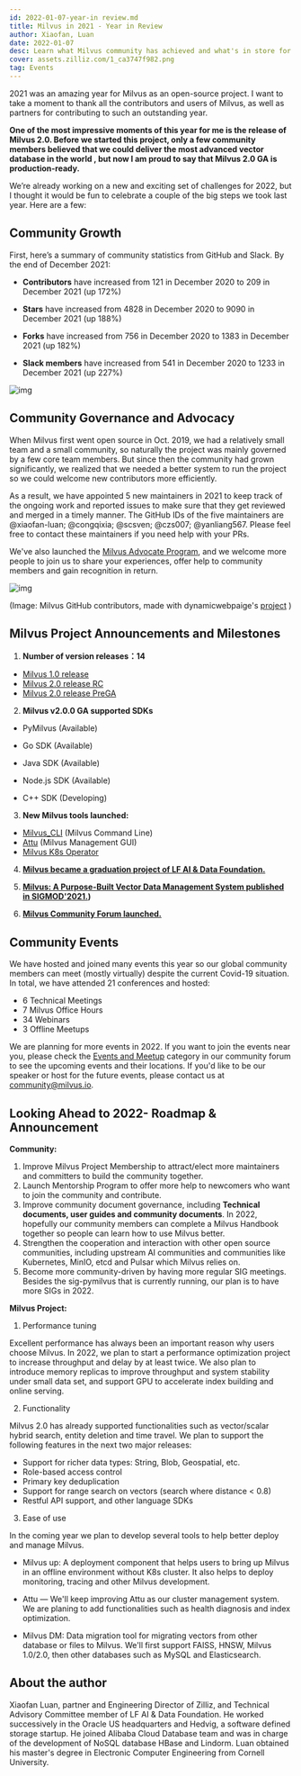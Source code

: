 ```yaml
---
id: 2022-01-07-year-in review.md
title: Milvus in 2021 - Year in Review
author: Xiaofan, Luan
date: 2022-01-07
desc: Learn what Milvus community has achieved and what's in store for year 2022.
cover: assets.zilliz.com/1_ca3747f982.png
tag: Events
---
```


2021 was an amazing year for Milvus as an open-source project. I want to take a moment to thank all the contributors and users of Milvus, as well as partners for contributing to such an outstanding year.

**One of the most impressive moments of this year for me is the release of Milvus 2.0. Before we started this project, only a few community members believed that we could deliver the most advanced vector database in the world , but now I am proud to say that Milvus 2.0 GA is production-ready.**

We’re already working on a new and exciting set of challenges for 2022, but I thought it would be fun to celebrate a couple of the big steps we took last year. Here are a few:


## Community Growth

First, here’s a summary of community statistics from GitHub and Slack. By the end of December 2021:

- **Contributors** have increased from 121 in December 2020 to 209 in December 2021 (up 172%)

- **Stars** have increased from 4828 in December 2020 to 9090 in December 2021 (up 188%)

- **Forks** have increased from 756 in December 2020 to 1383 in December 2021 (up 182%)

- **Slack members** have increased from 541  in December 2020 to 1233 in December 2021 (up 227%)


![img](https://assets.zilliz.com/1_1_e94deb087f.png)

## Community Governance and Advocacy

When Milvus first went open source in Oct. 2019, we had a relatively small team and a small community, so naturally the project was mainly governed by a few core team members. But since then the community had grown significantly, we realized that we needed a better system to run the project so we could welcome new contributors more efficiently. 

As a result, we have appointed 5 new maintainers in 2021 to keep track of the ongoing work and reported issues to make sure that they get reviewed and merged in a timely manner. The GitHub IDs of the five maintainers are @xiaofan-luan; @congqixia; @scsven; @czs007; @yanliang567. Please feel free to contact these maintainers if you need help with your PRs.

We've also launched the [Milvus Advocate Program](https://milvus.io/community/milvus_advocate.md), and we welcome more people to join us to share your experiences, offer help to community members and gain recognition in return.


![img](https://assets.zilliz.com/1_2_835f379fb0.png)

(Image: Milvus GitHub contributors, made with dynamicwebpaige's [project](https://github.com/dynamicwebpaige/nanowrimo-2021/blob/main/15_VS_Code_contributors.ipynb) )


## Milvus Project Announcements and Milestones

1. **Number of version releases：14**

- [Milvus 1.0 release](https://milvus.io/blog/Whats-Inside-Milvus-1.0.md?page=4#all)
- [Milvus 2.0 release RC](https://milvus.io/blog/milvus2.0-redefining-vector-database.md?page=2#all) 
- [Milvus 2.0 release PreGA](https://milvus.io/docs/v2.0.0/release_notes.md#v200-PreGA)

2. **Milvus v2.0.0 GA supported SDKs**

- PyMilvus (Available)

- Go SDK (Available)

- Java SDK (Available)

- Node.js SDK (Available)

- C++ SDK (Developing)

3. **New Milvus tools launched:**

- [Milvus_CLI](https://github.com/zilliztech/milvus_cli#community) (Milvus Command Line)
- [Attu](https://github.com/zilliztech/attu) (Milvus Management GUI)
- [Milvus K8s Operator](https://github.com/milvus-io/milvus-operator)

4. **[Milvus became a graduation project of LF AI & Data Foundation.](https://lfaidata.foundation/blog/2021/06/23/lf-ai-data-foundation-announces-graduation-of-milvus-project/)**

5. **[Milvus: A Purpose-Built Vector Data Management System published in SIGMOD'2021.](https://www.cs.purdue.edu/homes/csjgwang/pubs/SIGMOD21_Milvus.pdf))**

6. **[Milvus Community Forum launched.](https://discuss.milvus.io/)**

## Community Events

We have hosted and joined many events this year so our global community members can meet (mostly virtually) despite the current Covid-19 situation. In total, we have attended 21 conferences and hosted:

- 6 Technical Meetings
- 7 Milvus Office Hours
- 34 Webinars
- 3 Offline Meetups

We are planning for more events in 2022. If you want to join the events near you, please check the [Events and Meetup](https://discuss.milvus.io/c/events-and-meetups/13) category in our community forum to see the upcoming events and their locations. If you'd like to be our speaker or host for the future events, please contact us at [community@milvus.io](mailto:community@milvus.io).

## Looking Ahead to 2022- Roadmap & Announcement

**Community:**

1. Improve Milvus Project Membership to attract/elect more maintainers and committers to build the community together.
2. Launch Mentorship Program to offer more help to newcomers who want to join the community and contribute.
3. Improve community document governance, including **Technical documents, user guides and community documents**. In 2022, hopefully our community members can complete a Milvus Handbook together so people can learn how to use Milvus better.
4. Strengthen the cooperation and interaction with other open source communities, including upstream AI communities and communities like Kubernetes, MinIO, etcd and Pulsar which Milvus relies on.
5. Become more community-driven by having more regular SIG meetings. Besides the sig-pymilvus that is currently running, our plan is to have more SIGs in 2022.


**Milvus Project:**

1. Performance tuning

Excellent performance has always been an important reason why users choose Milvus. In 2022, we plan to start a performance optimization project to increase throughput and delay by at least twice. We also plan to introduce memory replicas to improve throughput and system stability under small data set, and support GPU to accelerate index building and online serving.

2. Functionality

Milvus 2.0 has already supported functionalities such as vector/scalar hybrid search, entity deletion and time travel. We plan to support the following features in the next two major releases:

- Support for richer data types: String, Blob, Geospatial, etc. 
- Role-based access control
- Primary key deduplication
- Support for range search on vectors (search where distance < 0.8)
- Restful API support, and other language SDKs

3. Ease of use

In the coming year we plan to develop several tools to help better deploy and manage Milvus.

- Milvus up:  A deployment component that helps users to bring up Milvus in an offline environment without K8s cluster. It also helps to deploy monitoring, tracing and other Milvus development.

- Attu — We'll keep improving Attu as our cluster management system. We are planing to add functionalities such as health diagnosis and index optimization.

- Milvus DM: Data migration tool for migrating vectors from other database or files to Milvus. We'll first support FAISS, HNSW, Milvus 1.0/2.0, then other databases such as MySQL and Elasticsearch.

## About the author

Xiaofan Luan, partner and Engineering Director of Zilliz, and Technical Advisory Committee member of LF AI & Data Foundation. He worked successively in the Oracle US headquarters and Hedvig, a software defined storage startup. He joined Alibaba Cloud Database team and was in charge of the development of  NoSQL database HBase and  Lindorm. Luan obtained his master's degree in Electronic Computer Engineering from Cornell University.